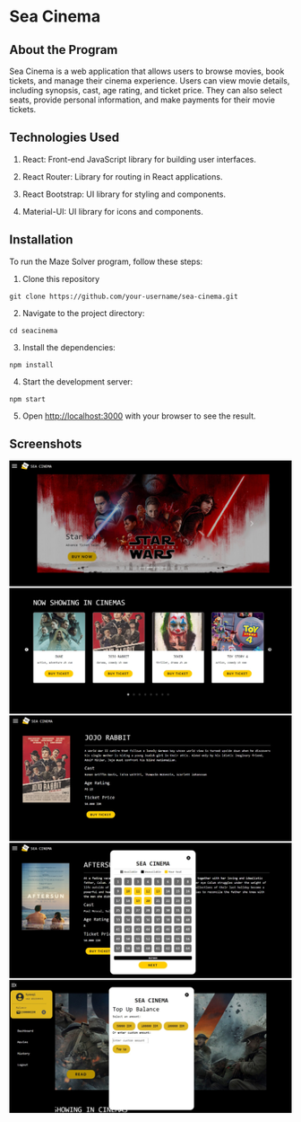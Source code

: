 # Sea Cinema

## About the Program
Sea Cinema is a web application that allows users to browse movies, book tickets, and manage their cinema experience. Users can view movie details, including synopsis, cast, age rating, and ticket price. They can also select seats, provide personal information, and make payments for their movie tickets.

## Technologies Used
1. React: Front-end JavaScript library for building user interfaces.

2. React Router: Library for routing in React applications.

3. React Bootstrap: UI library for styling and components.

4. Material-UI: UI library for icons and components.


## Installation
To run the Maze Solver program, follow these steps:

1. Clone this repository
```
git clone https://github.com/your-username/sea-cinema.git
```
2. Navigate to the project directory:
```
cd seacinema
```
3. Install the dependencies:
```
npm install
```
4. Start the development server:
```
npm start
```
5. Open [http://localhost:3000](http://localhost:3000) with your browser to see the result.
                                  
## Screenshots

![Dashboard](./public/dashboard.jpg)
![Now Showing](./public/now-showing.jpg)
![Movie Details](./public/movie-details.jpg)
![Seat Selection](./public/select-seats.jpg)
![Topup](./public/topup-balance.jpg)
